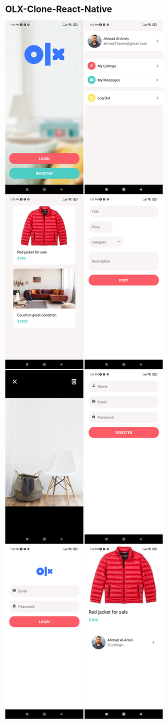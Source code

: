 # OLX-Clone-React-Native
<img src="images/1.jpg" width=250 />
<img src="images/8.jpg" width=250 />
<img src="images/6.jpg" width=250 />
<img src="images/2.jpg" width=250 />
<img src="images/3.jpg" width=250 />
<img src="images/4.jpg" width=250 />
<img src="images/5.jpg" width=250 />
<img src="images/7.jpg" width=250 />
